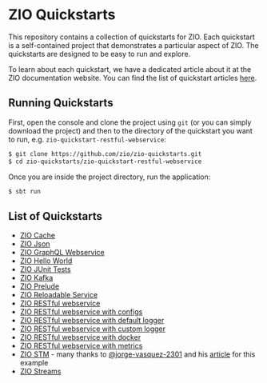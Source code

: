 # ZIO Quickstarts

This repository contains a collection of quickstarts for ZIO. Each quickstart is a self-contained project that demonstrates a particular aspect of ZIO. The quickstarts are designed to be easy to run and explore.

To learn about each quickstart, we have a dedicated article about it at the ZIO documentation website. You can find the list of quickstart articles [here](https://zio.dev/guides/#quickstart-guides).

## Running Quickstarts

First, open the console and clone the project using `git` (or you can simply download the project) and then to the directory of the quickstart you want to run, e.g. `zio-quickstart-restful-webservice`:

```bash
$ git clone https://github.com/zio/zio-quickstarts.git
$ cd zio-quickstarts/zio-quickstart-restful-webservice
```

Once you are inside the project directory, run the application:

```bash
$ sbt run
```

## List of Quickstarts

- [ZIO Cache](zio-quickstart-cache)
- [ZIO Json](zio-quickstart-encode-decode-json)
- [ZIO GraphQL Webservice](zio-quickstart-graphql-webservice)
- [ZIO Hello World](zio-quickstart-hello-world)
- [ZIO JUnit Tests](zio-quickstart-junit-integration)
- [ZIO Kafka](zio-quickstart-kafka)
- [ZIO Prelude](zio-quickstart-prelude)
- [ZIO Reloadable Service](zio-quickstart-reloadable-services)
- [ZIO RESTful webservice](zio-quickstart-restful-webservice)
- [ZIO RESTful webservice with configs](zio-quickstart-restful-webservice-configurable-app)
- [ZIO RESTful webservice with default logger](zio-quickstart-restful-webservice-logging)
- [ZIO RESTful webservice with custom logger](zio-quickstart-restful-webservice-custom-logger)
- [ZIO RESTful webservice with docker](zio-quickstart-restful-webservice-dockerize)
- [ZIO RESTful webservice with metrics](zio-quickstart-restful-webservice-metrics)
- [ZIO STM](zio-quickstart-stm) - many thanks to [@jorge-vasquez-2301](https://github.com/jorge-vasquez-2301) and his [article](https://scalac.io/blog/how-to-write-a-completely-lock-free-concurrent-lru-cache-with-zio-stm/) for this example
- [ZIO Streams](zio-quickstart-streams)

